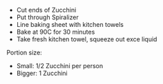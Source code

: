 - Cut ends of Zucchini
- Put through Spiralizer
- Line baking sheet with kitchen towels
- Bake at 90C for 30 minutes
- Take fresh kitchen towel, squeeze out exce liquid

Portion size:

- Small: 1/2 Zucchini per person
- Bigger: 1 Zucchini



